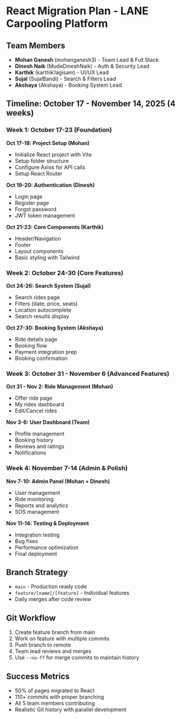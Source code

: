 # React Migration Plan - LANE Carpooling Platform

## Team Members
- **Mohan Ganesh** (mohanganesh3) - Team Lead & Full Stack
- **Dinesh Naik** (MudeDineshNaik) - Auth & Security Lead  
- **Karthik** (karthik1agisam) - UI/UX Lead
- **Sujal** (SujalBandi) - Search & Filters Lead
- **Akshaya** (Akshaya) - Booking System Lead

## Timeline: October 17 - November 14, 2025 (4 weeks)

### Week 1: October 17-23 (Foundation)
**Oct 17-18: Project Setup (Mohan)**
- Initialize React project with Vite
- Setup folder structure
- Configure Axios for API calls
- Setup React Router

**Oct 19-20: Authentication (Dinesh)**
- Login page
- Register page
- Forgot password
- JWT token management

**Oct 21-23: Core Components (Karthik)**
- Header/Navigation
- Footer
- Layout components
- Basic styling with Tailwind

### Week 2: October 24-30 (Core Features)
**Oct 24-26: Search System (Sujal)**
- Search rides page
- Filters (date, price, seats)
- Location autocomplete
- Search results display

**Oct 27-30: Booking System (Akshaya)**
- Ride details page
- Booking flow
- Payment integration prep
- Booking confirmation

### Week 3: October 31 - November 6 (Advanced Features)
**Oct 31 - Nov 2: Ride Management (Mohan)**
- Offer ride page
- My rides dashboard
- Edit/Cancel rides

**Nov 3-6: User Dashboard (Team)**
- Profile management
- Booking history
- Reviews and ratings
- Notifications

### Week 4: November 7-14 (Admin & Polish)
**Nov 7-10: Admin Panel (Mohan + Dinesh)**
- User management
- Ride monitoring
- Reports and analytics
- SOS management

**Nov 11-14: Testing & Deployment**
- Integration testing
- Bug fixes
- Performance optimization
- Final deployment

## Branch Strategy
- `main` - Production ready code
- `feature/[name]/[feature]` - Individual features
- Daily merges after code review

## Git Workflow
1. Create feature branch from main
2. Work on feature with multiple commits
3. Push branch to remote
4. Team lead reviews and merges
5. Use `--no-ff` for merge commits to maintain history

## Success Metrics
- 50% of pages migrated to React
- 110+ commits with proper branching
- All 5 team members contributing
- Realistic Git history with parallel development
